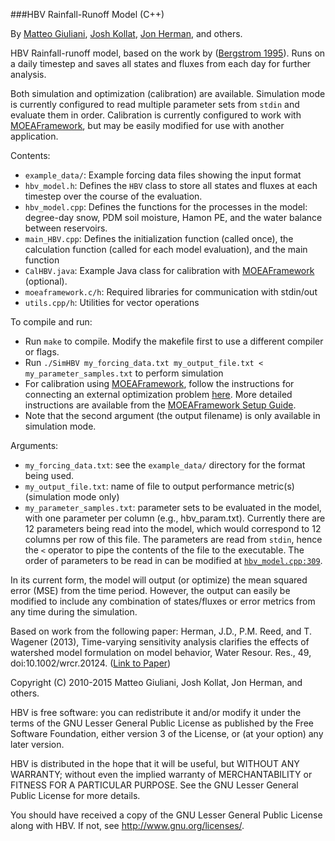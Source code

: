 ###HBV Rainfall-Runoff Model (C++)

By [Matteo Giuliani](http://giuliani.faculty.polimi.it), [Josh Kollat](https://www.decisionvis.com/), [Jon Herman](http://reed.cee.cornell.edu/index.php/Jon_Herman), and others.

HBV Rainfall-runoff model, based on the work by ([Bergstrom 1995](http://www.cabdirect.org/abstracts/19961904773.html)). Runs on a daily timestep and saves all states and fluxes from each day for further analysis. 

Both simulation and optimization (calibration) are available. Simulation mode is currently configured to read multiple parameter sets from `stdin` and evaluate them in order. Calibration is currently configured to work with [MOEAFramework](http://moeaframework.org), but may be easily modified for use with another application.

Contents:
* `example_data/`: Example forcing data files showing the input format
* `hbv_model.h`: Defines the `HBV` class to store all states and fluxes at each timestep over the course of the evaluation.
* `hbv_model.cpp`: Defines the functions for the processes in the model: degree-day snow, PDM soil moisture, Hamon PE, and the water balance between reservoirs. 
* `main_HBV.cpp`: Defines the initialization function (called once), the calculation function (called for each model evaluation), and the main function
* `CalHBV.java`: Example Java class for calibration with [MOEAFramework](http://moeaframework.org) (optional).
* `moeaframework.c/h`: Required libraries for communication with stdin/out
* `utils.cpp/h`: Utilities for vector operations

To compile and run:

* Run `make` to compile. Modify the makefile first to use a different compiler or flags.
* Run `./SimHBV my_forcing_data.txt my_output_file.txt < my_parameter_samples.txt` to perform simulation
* For calibration using [MOEAFramework](http://moeaframework.org), follow the instructions for connecting an external optimization problem [here](http://moeaframework.org/examples.html#example5). More detailed instructions are available from the [MOEAFramework Setup Guide](https://docs.google.com/document/pub?id=1Ts_tnvzZ-nDQ-Ym-RFtqM_LJMUNYKFZJ5WJdZxRmmrY). 
* Note that the second argument (the output filename) is only available in simulation mode.

Arguments:
* `my_forcing_data.txt`: see the `example_data/` directory for the format being used.
* `my_output_file.txt`: name of file to output performance metric(s) (simulation mode only)
* `my_parameter_samples.txt`: parameter sets to be evaluated in the model, with one parameter per column (e.g., hbv_param.txt). Currently there are 12 parameters being read into the model, which would correspond to 12 columns per row of this file. The parameters are read from `stdin`, hence the `<` operator to pipe the contents of the file to the executable. The order of parameters to be read in can be modified at [`hbv_model.cpp:309`](https://github.com/jdherman/hbv/blob/master/hbv_model.cpp#L309).

In its current form, the model will output (or optimize) the mean squared error (MSE) from the time period. However, the output can easily be modified to include any combination of states/fluxes or error metrics from any time during the simulation.

Based on work from the following paper:
Herman, J.D., P.M. Reed, and T. Wagener (2013), Time-varying sensitivity analysis clarifies the effects of watershed model formulation on model behavior, Water Resour. Res., 49, doi:10.1002/wrcr.20124.
([Link to Paper](http://onlinelibrary.wiley.com/doi/10.1002/wrcr.20124/abstract))

Copyright (C) 2010-2015 Matteo Giuliani, Josh Kollat, Jon Herman, and others.

HBV is free software: you can redistribute it and/or modify
it under the terms of the GNU Lesser General Public License as published by
the Free Software Foundation, either version 3 of the License, or
(at your option) any later version.

HBV is distributed in the hope that it will be useful,
but WITHOUT ANY WARRANTY; without even the implied warranty of
MERCHANTABILITY or FITNESS FOR A PARTICULAR PURPOSE.  See the
GNU Lesser General Public License for more details.

You should have received a copy of the GNU Lesser General Public License
along with HBV.  If not, see <http://www.gnu.org/licenses/>.
